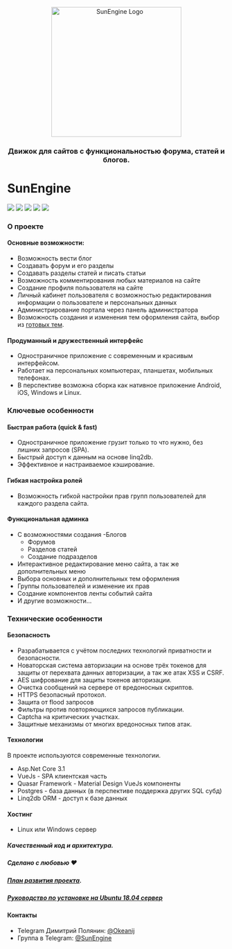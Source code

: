 ﻿<p align="center">
<img src="https://github.com/Dmitrij-Polyanin/SunEngine/blob/master/SunEngine.svg" width="300" alt="SunEngine Logo" />
</p>

<h3 align="center">Движок для сайтов с функциональностью форума, статей и блогов.</h3>

# SunEngine

<img src="https://img.shields.io/static/v1?label=Version&message=v2.0.0-rc.9&color=green"> <a href="https://demo.sunengine.site"><img src="https://img.shields.io/static/v1?label=Сайт&message=sunengine.site&color=yellow"></a> <a href="https://demo.sunengine.site"><img src="https://img.shields.io/static/v1?label=Demo&message=demo.sunengine.site&color=yellow"></a>  <a href="https://t.me/SunEngine"><img src="https://img.shields.io/static/v1?label=Telegram&message=@SunEngine&color=success"></a>     <a href="README.md"><img src="https://img.shields.io/static/v1?label=Readme&message=English&color=informational"></a>



### О проекте
#### Основные возможности:
 - Возможность вести блог
 - Создавать форум и его разделы
 - Создавать разделы статей и писать статьи
 - Возможность комментирования любых материалов на сайте
 - Создание профиля пользователя на сайте
 - Личный кабинет пользователя с возможностью редактирования информации о пользователе и персональных данных
 - Администрирование портала через панель администратора
 - Возможность создания и изменения тем оформления сайта, выбор из [готовых тем](https://github.com/sunengine/SunEngine.Skins).

#### Продуманный и дружественный интерфейс
- Одностраничное приложение c современным и красивым интерфейсом.
- Работает на персональных компьютерах, планшетах, мобильных телефонах.
- В перспективе возможна сборка как нативное приложение Android, iOS, Windows и Linux.

### Ключевые особенности
#### Быстрая работа (quick & fast)
 - Одностраничное приложение грузит только то что нужно, без лишних запросов (SPA).
 - Быстрый доступ к данным на основе linq2db.
 - Эффективное и настраиваемое кэширование.

#### Гибкая настройка ролей
 - Возможность гибкой настройки прав групп пользователей для каждого раздела сайта.

#### Функциональная админка
 - С возможностями создания
   -Блогов
   - Форумов
   - Разделов статей
   - Создание подразделов
 - Интерактивное редактирование меню сайта, а так же дополнительных меню
 - Выбора основных и дополнительных тем оформления
 - Группы пользователей и изменение их прав
 - Создание компонентов ленты событий сайта
 - И другие возможности...

### Технические особенности
#### Безопасность
 - Разрабатывается с учётом последних технологий приватности и безопасности.
 - Новаторская система авторизации на основе трёх токенов для защиты от перехвата данных авторизации, а так же атак XSS и CSRF.
 - AES шифрование для защиты токенов авторизации.
 - Очистка сообщений на сервере от вредоносных скриптов.
 - HTTPS безопасный протокол.
 - Защита от flood запросов
  - Фильтры против повторяющихся запросов публикации.
  - Captcha на критических участках.
 - Защитные механизмы от многих вредоносных типов атак.

#### Технологии
В проекте используются современные технологии.
 - Asp.Net Core 3.1
 - VueJs - SPA клиентская часть
 - Quasar Framework - Material Design VueJs компоненты
 - Postgres - база данных (в перспективе поддержка других SQL субд)
 - Linq2db ORM - доступ к базе данных

#### Хостинг
 - Linux или Windows сервер

##### Качественный код и архитектура.

##### Сделано с любовью ❤

##### [План развития проекта](https://sunengine.site/texts/roadmap).

##### [Руководство по установке на Ubuntu 18.04 сервер](https://sunengine.site/install/14)

#### Контакты
 - Telegram Димитрий Полянин: [@Okeanij](https://t.me/Okeanij)
 - Группа в Telegram: [@SunEngine](https://t.me/SunEngine)

